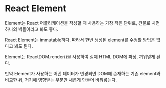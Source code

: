 # React Element

Element는 React 어플리케이션을 작성할 때 사용하는 가장 작은 단위로, 건물로 치면 하나의 벽돌이라고 봐도 좋다.

React Element는 immutable하다. 따라서 한번 생성된 element를 수정할 방법은 없다고 봐도 된다.

Element는 ReactDOM.render\(\)을 사용하여 실제 HTML DOM에 파싱, 끼워넣게 된다.

만약 Element가 사용하는 어떤 데이터가 변경되면 DOM에 존재하는 기존 element와 비교한 뒤, 거기에 영향받는 부분만 새롭게 만들어 바꿔넣는다.

